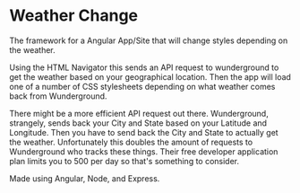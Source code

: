 Weather Change
=============

The framework for a Angular App/Site that will change styles depending on the weather.

Using the HTML Navigator this sends an API request to wunderground to get the weather based on your geographical location. Then the app will load one of a number of CSS stylesheets depending on what weather comes back from Wunderground.

There might be a more efficient API request out there. Wunderground, strangely, sends back your City and State based on your Latitude and Longitude. Then you have to send back the City and State to actually get the weather. Unfortunately this doubles the amount of requests to Wunderground who tracks these things. Their free developer application plan limits you to 500 per day so that's something to consider.

Made using Angular, Node, and Express.
